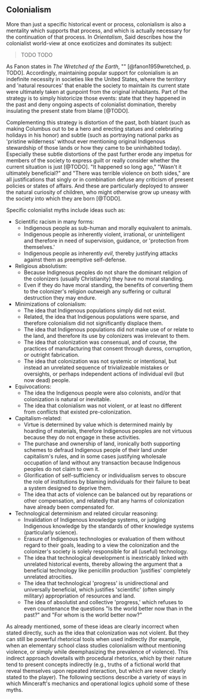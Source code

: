 ## Colonialism

More than just a specific historical event or process, colonialism is also a mentality which supports that process, and which is actually necessary for the continuation of that process.
In *Orientalism*, Said describes how the colonialist world-view at once exoticizes and dominates its subject:

> TODO
> TODO

As Fanon states in *The Wretched of the Earth*, "" [@fanon1959wretched, p. TODO].
Accordingly, maintaining popular support for colonialism is an indefinite necessity in societies like the United States, where the territory and 'natural resources' that enable the society to maintain its current state were ultimately taken at gunpoint from the original inhabitants.
Part of the strategy is to simply historicize those events: state that they happened in the past and deny ongoing aspects of colonialist domination, thereby insulating the present state from blame [@TODO].

Complementing this strategy is distortion of the past, both blatant (such as making Columbus out to be a hero and erecting statues and celebrating holidays in his honor) and subtle (such as portraying national parks as 'pristine wilderness' without ever mentioning original Indigenous stewardship of those lands or how they came to be uninhabited today).
Especially these subtle distortions of the past further erode any impetus for members of the society to express guilt or really consider whether the current situation is just [@TODO].
"It happened so long ago," "Wasn't it ultimately beneficial?" and "There was terrible violence on both sides," are all justifications that singly or in combination defuse any criticism of present policies or states of affairs.
And these are particularly deployed to answer the natural curiosity of children, who might otherwise grow up uneasy with the society into which they are born [@TODO].

Specific colonialist myths include ideas such as:

- Scientific racism in many forms:
    * Indigenous people as sub-human and morally equivalent to animals.
    * Indigenous people as inherently violent, irrational, or unintelligent and
      therefore in need of supervision, guidance, or 'protection from
      themselves.'
    * Indigenous people as inherently *evil*, thereby justifying attacks
      against them as preemptive self-defense.
- Religious absolutism:
    * Because Indigneous peoples do not share the dominant religion of the
      colonizers (usually Christianity) they have no moral standing.
    * Even if they do have moral standing, the benefits of converting them to
      the colonizer's religion outweigh any suffering or cultural destruction
      they may endure.
- Minimizations of colonialism:
    * The idea that Indigenous populations simply did not exist.
    * Related, the idea that Indigenous populations were sparse, and therefore
      colonialism did not significantly displace them.
    * The idea that Indigenous populations did not make use of or relate to the
      land, and therefore its use by colonizers was irrelevant to them.
    * The idea that colonization was consensual, and of course, the practices
      of manufacturing that consent through duress, corruption, or outright
      fabrication.
    * The idea that colonization was not systemic or intentional, but instead
      an unrelated sequence of trivializeable mistakes or oversights, or
      perhaps independent actions of individual evil (but now dead) people.
- Equivocations:
    * The idea the Indigenous people were also colonists, and/or that
      colonization is natural or inevitable.
    * The idea that colonialism was not violent, or at least no different from
      conflicts that existed pre-colonization.
- Capitalism-related:
    * Virtue is determined by value which is determined mainly by hoarding of
      materials, therefore Indigenous peoples are not virtuous because they do
      not engage in these activities.
    * The purchase and ownership of land, ironically both supporting schemes to
      defraud Indigenous people of their land under capitalism's rules, and in
      some cases justifying wholesale occupation of land without any
      transaction because Indigenous peoples do not claim to own it.
    * Glorification of self-sufficiency or individualism serves to obscure the
      role of institutions by blaming individuals for their failure to beat a
      system designed to deprive them.
    * The idea that acts of violence can be balanced out by reparations or
      other compensation, and relatedly that any harms of colonization have
      already been compensated for.
- Technological determinism and related circular reasoning:
    * Invalidation of Indigenous knowledge systems, or judging Indigenous
      knowledge by the standards of other knowledge systems (particularly
      science).
    * Erasure of Indigenous technologies or evaluation of them without regard
      to their goals, leading to a view the colonization and the colonizer's
      society is solely responsible for all (useful) technology.
    * The idea that technological development is inextricably linked with
      unrelated historical events, thereby allowing the argument that a
      beneficial technology like penicillin production 'justifies' completely
      unrelated atrocities.
    * The idea that technological 'progress' is unidirectional and universally
      beneficial, which justifies 'scientific' (often simply military)
      appropriation of resources and land.
    * The idea of absolutist and collective 'progress,' which refuses to even
      countenance the questions "Is the world better now than in the past?" and
      "For whom is the world better now?"

As already mentioned, some of these ideas are clearly incorrect when stated directly, such as the idea that colonization was not violent.
But they can still be powerful rhetorical tools when used indirectly (for example, when an elementary school class studies colonialism without mentioning violence, or simply while deemphasizing the prevalence of violence).
This indirect approach dovetails with procedural rhetorics, which by their nature tend to present concepts indirectly (e.g., truths of a fictional world that reveal themselves upon repeated interaction, but which are never clearly stated to the player).
The following sections describe a variety of ways in which Minceraft's mechanics and operational logics uphold some of these myths.
